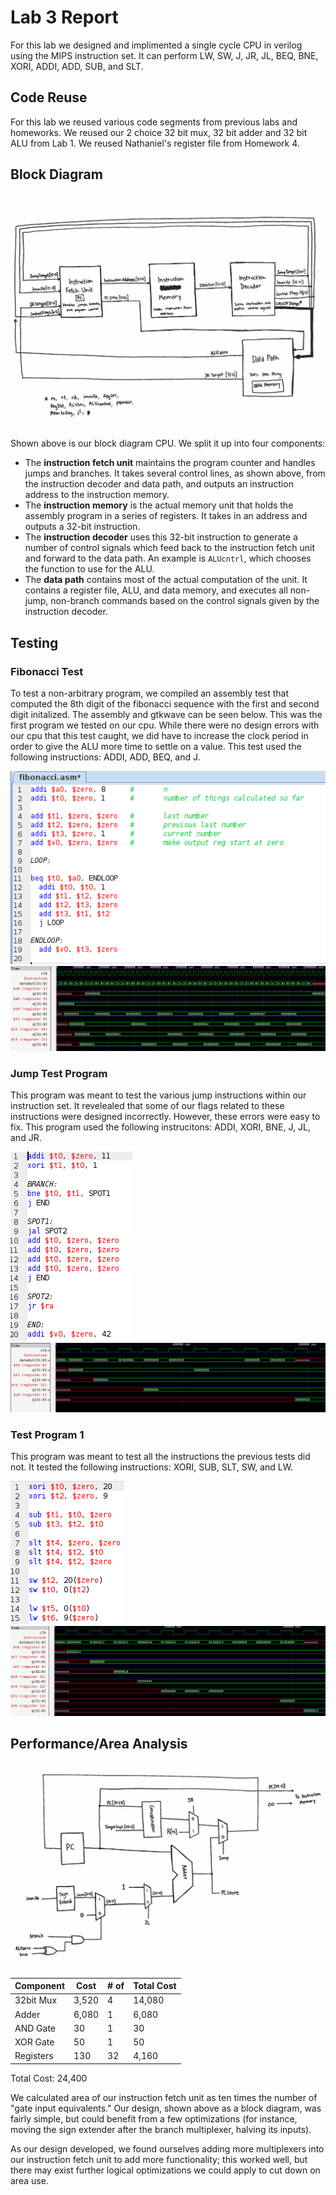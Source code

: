 # Lab 3 Report
For this lab we designed and implimented a single cycle CPU in verilog using the MIPS instruction set. It can perform LW, SW, J, JR, JL, BEQ, BNE, XORI, ADDI, ADD, SUB, and SLT.

## Code Reuse
For this lab we reused various code segments from previous labs and homeworks. We reused our 2 choice 32 bit mux, 32 bit adder and 32 bit ALU from Lab 1. We reused Nathaniel's register file from Homework 4.

## Block Diagram
![](https://github.com/jeremycryan/ComputerArchitectureLabs/blob/master/Lab3/cpu_block_diagram.PNG)

Shown above is our block diagram CPU. We split it up into four components:

- The **instruction fetch unit** maintains the program counter and handles jumps and branches. It takes several control lines, as shown above, from the instruction decoder and data path, and outputs an instruction address to the instruction memory.
- The **instruction memory** is the actual memory unit that holds the assembly program in a series of registers. It takes in an address and outputs a 32-bit instruction.
- The **instruction decoder** uses this 32-bit instruction to generate a number of control signals which feed back to the instruction fetch unit and forward to the data path. An example is `ALUcntrl`, which chooses the function to use for the ALU.
- The **data path** contains most of the actual computation of the unit. It contains a register file, ALU, and data memory, and executes all non-jump, non-branch commands based on the control signals given by the instruction decoder.

## Testing
### Fibonacci Test
To test a non-arbitrary program, we compiled an assembly test that computed the 8th digit of the fibonacci sequence with the first and second digit initalized. The assembly and gtkwave can be seen below. This was the first program we tested on our cpu. While there were no design errors with our cpu that this test caught, we did have to increase the clock period in order to give the ALU more time to settle on a value. This test used the following instructions: ADDI, ADD, BEQ, and J.


![](https://github.com/jeremycryan/ComputerArchitectureLabs/blob/master/Lab3/fib_test_assembly.png)
![](https://github.com/jeremycryan/ComputerArchitectureLabs/blob/master/Lab3/fib_test_gtkwave.PNG)
### Jump Test Program
This program was meant to test the various jump instructions within our instruction set. It revelealed that some of our flags related to these instructions were designed incorrectly. However, these errors were easy to fix. This program used the following instrucitons: ADDI, XORI, BNE, J, JL, and JR.


![](https://github.com/jeremycryan/ComputerArchitectureLabs/blob/master/Lab3/jump_test_program_assembly.PNG)
![](https://github.com/jeremycryan/ComputerArchitectureLabs/blob/master/Lab3/jump_test_program.PNG)
### Test Program 1
This program was meant to test all the instructions the previous tests did not. It tested the following instructions: XORI, SUB, SLT, SW, and LW.


![](https://github.com/jeremycryan/ComputerArchitectureLabs/blob/master/Lab3/test_program_assembly.PNG)
![](https://github.com/jeremycryan/ComputerArchitectureLabs/blob/master/Lab3/test_program_gtkwave.PNG)

## Performance/Area Analysis
![](https://github.com/jeremycryan/ComputerArchitectureLabs/blob/master/Lab3/ifu_block_diagram.PNG)

Component | Cost | # of | Total Cost
----------|------|------|-----------
32bit Mux | 3,520|  4   |   14,080
Adder     | 6,080|   1  |   6,080
AND Gate  |  30  |  1   |   30
XOR Gate  |  50  | 1    |   50
Registers |  130 |  32  |   4,160

Total Cost: 24,400

We calculated area of our instruction fetch unit as ten times the number of "gate input equivalents." Our design, shown above as a block diagram, was fairly simple, but could benefit from a few optimizations (for instance, moving the sign extender after the branch multiplexer, halving its inputs). 

As our design developed, we found ourselves adding more multiplexers into our instruction fetch unit to add more functionality; this worked well, but there may exist further logical optimizations we could apply to cut down on area use.
